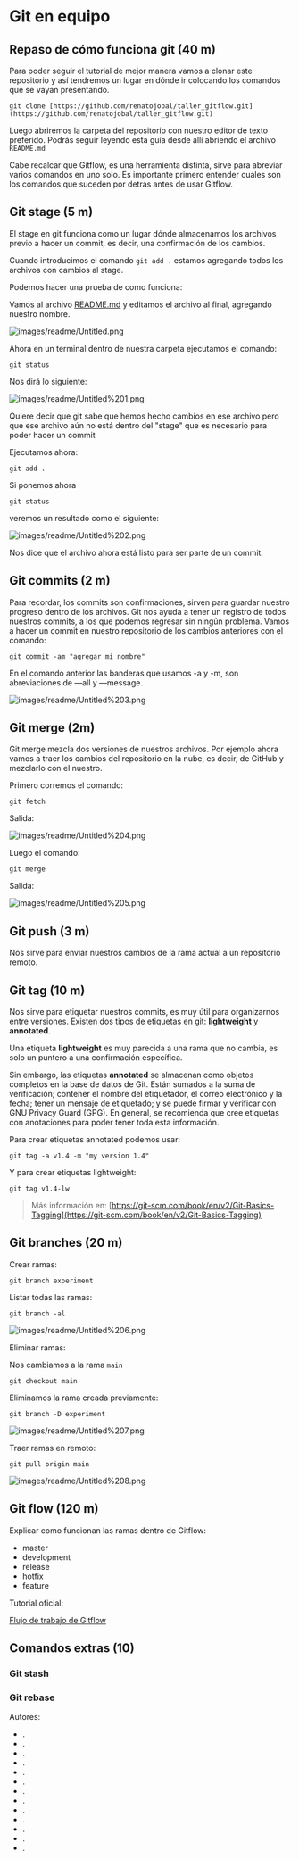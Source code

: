 # Git en equipo

## Repaso de cómo funciona git (40 m)

Para poder seguir el tutorial de mejor manera vamos a clonar este repositorio y así tendremos un lugar en dónde ir colocando los comandos que se vayan presentando.

`git clone [https://github.com/renatojobal/taller_gitflow.git](https://github.com/renatojobal/taller_gitflow.git)`

Luego abriremos la carpeta del repositorio con nuestro editor de texto preferido. Podrás seguir leyendo esta guía desde allí abriendo el archivo `README.md`

Cabe recalcar que Gitflow, es una herramienta distinta, sirve para abreviar varios comandos en uno solo. Es importante primero entender cuales son los comandos que suceden por detrás antes de usar Gitflow.

## Git stage (5 m)

El stage en git funciona como un lugar dónde almacenamos los archivos previo a hacer un commit, es decir, una confirmación de los cambios.

Cuando introducimos el comando `git add .` estamos agregando todos los archivos con cambios al stage.

Podemos hacer una prueba de como funciona:

Vamos al archivo [README.md](http://readme.md) y editamos el archivo al final, agregando nuestro nombre.

![images/readme/Untitled.png](images/readme/Untitled.png)

Ahora en un terminal dentro de nuestra carpeta ejecutamos el comando:

`git status`

Nos dirá lo siguiente:

![images/readme/Untitled%201.png](images/readme/Untitled%201.png)

Quiere decir que git sabe que hemos hecho cambios en ese archivo pero que ese archivo aún no está dentro del "stage" que es necesario para poder hacer un commit

Ejecutamos ahora:

`git add .`

Si ponemos ahora 

`git status`

veremos un resultado como el siguiente:

![images/readme/Untitled%202.png](images/readme/Untitled%202.png)

Nos dice que el archivo ahora está listo para ser parte de un commit.

## Git commits (2 m)

Para recordar, los commits son confirmaciones, sirven para guardar nuestro progreso dentro de los archivos. Git nos ayuda a tener un registro de todos nuestros commits, a los que podemos regresar sin ningún problema. Vamos a hacer un commit en nuestro repositorio de los cambios anteriores con el comando:

`git commit -am "agregar mi nombre"`

En el comando anterior las banderas que usamos -a y -m, son abreviaciones de —all y —message.

![images/readme/Untitled%203.png](images/readme/Untitled%203.png)

## Git merge (2m)

Git merge mezcla dos versiones de nuestros archivos. Por ejemplo ahora vamos a traer los cambios del repositorio en la nube, es decir, de GitHub y mezclarlo con el nuestro.

Primero corremos el comando:

`git fetch`

Salida:

![images/readme/Untitled%204.png](images/readme/Untitled%204.png)

Luego el comando:

`git merge`

Salida:

![images/readme/Untitled%205.png](images/readme/Untitled%205.png)

## Git push (3 m)

Nos sirve para enviar nuestros cambios de la rama actual a un repositorio remoto.

## Git tag (10 m)

Nos sirve para etiquetar nuestros commits, es muy útil para organizarnos entre versiones. Existen dos tipos de etiquetas en git: **lightweight** y **annotated**.

Una etiqueta **lightweight** es muy parecida a una rama que no cambia, es solo un puntero a una confirmación específica.

Sin embargo, las etiquetas **annotated** se almacenan como objetos completos en la base de datos de Git. Están sumados a la suma de verificación; contener el nombre del etiquetador, el correo electrónico y la fecha; tener un mensaje de etiquetado; y se puede firmar y verificar con GNU Privacy Guard (GPG). En general, se recomienda que cree etiquetas con anotaciones para poder tener toda esta información.

Para crear etiquetas annotated podemos usar:

`git tag -a v1.4 -m "my version 1.4"`

Y para crear etiquetas lightweight:

`git tag v1.4-lw`

> Más información en: [https://git-scm.com/book/en/v2/Git-Basics-Tagging](https://git-scm.com/book/en/v2/Git-Basics-Tagging)

## Git branches (20 m)

Crear ramas:

`git branch experiment`

Listar todas las ramas:

`git branch -al`

![images/readme/Untitled%206.png](images/readme/Untitled%206.png)

Eliminar ramas:

Nos cambiamos a la rama `main`

`git checkout main`

Eliminamos la rama creada previamente:

`git branch -D experiment`

![images/readme/Untitled%207.png](images/readme/Untitled%207.png)

Traer ramas en remoto:

`git pull origin main`

![images/readme/Untitled%208.png](images/readme/Untitled%208.png)

## Git flow (120 m)

Explicar como funcionan las ramas dentro de Gitflow:

- master
- development
- release
- hotfix
- feature

Tutorial oficial:

[Flujo de trabajo de Gitflow](https://www.atlassian.com/es/git/tutorials/comparing-workflows/gitflow-workflow)

## Comandos extras (10)

### Git stash

### Git rebase


Autores:

- .
- .
- .
- .
- .
- .
- .
- .
- .
- .
- .
- .
- .
